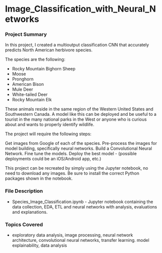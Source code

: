 # Image_Classification_with_Neural_Networks

### Project Summary

In this project, I created a multioutput classification CNN that accurately predicts North American herbivore species. 

The species are the following:

- Rocky Mountain Bighorn Sheep 
- Moose
- Pronghorn
- American Bison
- Mule Deer
- White-tailed Deer
- Rocky Mountain Elk

These animals reside in the same region of the Western United States and Southwestern Canada. A model like this can be deployed and be useful to a tourist in the many national parks in the West or anyone who is curious about and wants to properly identify wildlife.

The project will require the following steps:

Get images from Google of each of the species.
Pre-process the images for model building, specifically neural networks.
Build a Convolutional Neural Network.
Fine tune the models.
Deploy the best model - (possible deployments could be an iOS/Android app, etc.)

This project can be recreated by simply using the Jupyter notebook, no need to download any images. Be sure to install the correct Python packages shown in the notebook. 

### File Description 

- Species_Image_Classification.ipynb - Jupyter notebook containing the data collection, EDA, ETL and neural networks with analysis, evaluations and explanations. 


### Topics Covered

- exploratory data analysis, image processing, neural network architecture, convolutional neural networks, transfer learning. model explainability, data analysis 
